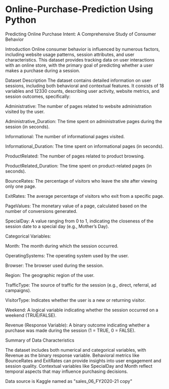 # Online-Purchase-Prediction Using Python
Predicting Online Purchase Intent: A Comprehensive Study of Consumer Behavior


Introduction Online consumer behavior is influenced by numerous factors, including website usage patterns, session attributes, and user characteristics. This dataset provides tracking data on user interactions with an online store, with the primary goal of predicting whether a user makes a purchase during a session.

Dataset Description The dataset contains detailed information on user sessions, including both behavioral and contextual features. It consists of 18 variables and 12330 counts, describing user activity, website metrics, and session outcomes, specifically:

Administrative: The number of pages related to website administration visited by the user. 

Administrative_Duration: The time spent on administrative pages during the session (in seconds).

Informational: The number of informational pages visited. 

Informational_Duration: The time spent on informational pages (in seconds). 

ProductRelated: The number of pages related to product browsing. 

ProductRelated_Duration: The time spent on product-related pages (in seconds). 

BounceRates: The percentage of visitors who leave the site after viewing only one page. 

ExitRates: The average percentage of visitors who exit from a specific page. 

PageValues: The monetary value of a page, calculated based on the number of conversions generated. 

SpecialDay: A value ranging from 0 to 1, indicating the closeness of the session date to a special day (e.g., Mother’s Day). 

Categorical Variables:

Month: The month during which the session occurred. 

OperatingSystems: The operating system used by the user. 

Browser: The browser used during the session. 

Region: The geographic region of the user. 

TrafficType: The source of traffic for the session (e.g., direct, referral, ad campaigns). 

VisitorType: Indicates whether the user is a new or returning visitor. 

Weekend: A logical variable indicating whether the session occurred on a weekend (TRUE/FALSE). 


Revenue (Response Variable): A binary outcome indicating whether a purchase was made during the session (1 = TRUE, 0 = FALSE).

Summary of Data Characteristics

The dataset includes both numerical and categorical variables, with Revenue as the binary response variable. Behavioral metrics like BounceRates and ExitRates can provide insights into user engagement and session quality. Contextual variables like SpecialDay and Month reflect temporal aspects that may influence purchasing decisions.



Data source is Kaggle named as "sales_06_FY2020-21 copy"
